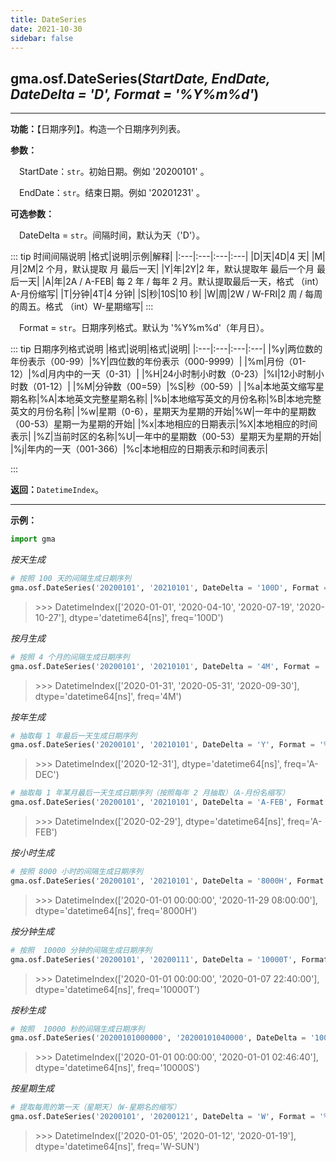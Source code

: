 ```yaml
---
title: DateSeries
date: 2021-10-30
sidebar: false
---
```


##  gma.osf.**DateSeries**(*StartDate, EndDate, DateDelta = 'D', Format = '%Y%m%d'*)

---

**功能：**【日期序列】。构造一个日期序列列表。

**参数：** 

&emsp;StartDate：`str`。初始日期。例如 '20200101' 。

&emsp;EndDate：`str`。结束日期。例如 '20201231' 。 

**可选参数：** 

&emsp;DateDelta = `str`。间隔时间，默认为天（'D'）。

::: tip 时间间隔说明
|格式|说明|示例|解释|
|:---|:---|:---|:---|
|D|天|4D|4 天|
|M|月|2M|2 个月，默认提取 月 最后一天|
|Y|年|2Y|2 年，默认提取年 最后一个月 最后一天|
|A|年|2A / A-FEB| 每 2 年 / 每年 2 月。默认提取最后一天，格式 （int）A-月份缩写|
|T|分钟|4T|4 分钟|
|S|秒|10S|10 秒|
|W|周|2W / W-FRI|2 周 / 每周的周五。格式 （int）W-星期缩写|
:::

&emsp;Format = `str`。日期序列格式。默认为 '%Y%m%d'（年月日）。

::: tip 日期序列格式说明
|格式|说明|格式|说明|
|:---|:---|:---|:---|
|%y|两位数的年份表示（00-99）|%Y|四位数的年份表示（000-9999）|
|%m|月份（01-12）|%d|月内中的一天（0-31）|
|%H|24小时制小时数（0-23）|%I|12小时制小时数（01-12）|
|%M|分钟数（00=59）|%S|秒（00-59）|
|%a|本地英文缩写星期名称|%A|本地英文完整星期名称|
|%b|本地缩写英文的月份名称|%B|本地完整英文的月份名称|
|%w|星期（0-6），星期天为星期的开始|%W|一年中的星期数（00-53）星期一为星期的开始|
|%x|本地相应的日期表示|%X|本地相应的时间表示|
|%Z|当前时区的名称|%U|一年中的星期数（00-53）星期天为星期的开始|
|%j|年内的一天（001-366）|%c|本地相应的日期表示和时间表示|

:::

**返回：**`DatetimeIndex`。


---

**示例：**
```python
import gma
```

*按天生成*
```python
# 按照 100 天的间隔生成日期序列
gma.osf.DateSeries('20200101', '20210101', DateDelta = '100D', Format = '%Y%m%d')
```
> \>>> DatetimeIndex(['2020-01-01', '2020-04-10', '2020-07-19', '2020-10-27'], dtype='datetime64[ns]', freq='100D')

*按月生成*
```python
# 按照 4 个月的间隔生成日期序列
gma.osf.DateSeries('20200101', '20210101', DateDelta = '4M', Format = '%Y%m%d')
```
> \>>> DatetimeIndex(['2020-01-31', '2020-05-31', '2020-09-30'], dtype='datetime64[ns]', freq='4M')

*按年生成*
```python
# 抽取每 1 年最后一天生成日期序列
gma.osf.DateSeries('20200101', '20210101', DateDelta = 'Y', Format = '%Y%m%d')
```
> \>>> DatetimeIndex(['2020-12-31'], dtype='datetime64[ns]', freq='A-DEC')

```python
# 抽取每 1 年某月最后一天生成日期序列（按照每年 2 月抽取）（A-月份名缩写）
gma.osf.DateSeries('20200101', '20210101', DateDelta = 'A-FEB', Format = '%Y%m%d')
```
> \>>> DatetimeIndex(['2020-02-29'], dtype='datetime64[ns]', freq='A-FEB')

*按小时生成*
```python
# 按照 8000 小时的间隔生成日期序列
gma.osf.DateSeries('20200101', '20210101', DateDelta = '8000H', Format = '%Y%m%d')
```
> \>>> DatetimeIndex(['2020-01-01 00:00:00', '2020-11-29 08:00:00'], dtype='datetime64[ns]', freq='8000H')

*按分钟生成*
```python
# 按照  10000 分钟的间隔生成日期序列
gma.osf.DateSeries('20200101', '20200111', DateDelta = '10000T', Format = '%Y%m%d')
```
> \>>> DatetimeIndex(['2020-01-01 00:00:00', '2020-01-07 22:40:00'], dtype='datetime64[ns]', freq='10000T')

*按秒生成*
```python
# 按照  10000 秒的间隔生成日期序列
gma.osf.DateSeries('20200101000000', '20200101040000', DateDelta = '10000S', Format = '%Y%m%d%H%M%S')
```
> \>>> DatetimeIndex(['2020-01-01 00:00:00', '2020-01-01 02:46:40'], dtype='datetime64[ns]', freq='10000S')

*按星期生成*
```python
# 提取每周的第一天（星期天）（W-星期名的缩写）
gma.osf.DateSeries('20200101', '20200121', DateDelta = 'W', Format = '%Y%m%d')
```
> \>>> DatetimeIndex(['2020-01-05', '2020-01-12', '2020-01-19'], dtype='datetime64[ns]', freq='W-SUN')


